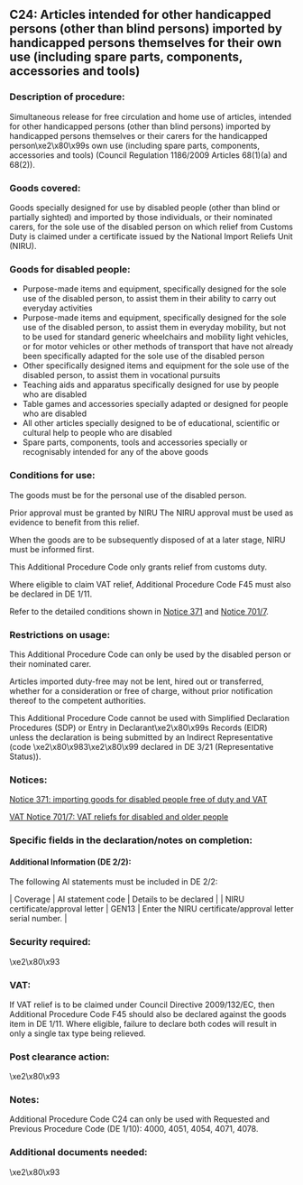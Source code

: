 C24: Articles intended for other handicapped persons (other than blind persons) imported by handicapped persons themselves for their own use (including spare parts, components, accessories and tools)
-------------------------------------------------------------------------------------------------------------------------------------------------------------------------------------------------------

### Description of procedure:

Simultaneous release for free circulation and home use of articles, intended for other handicapped persons (other than blind persons) imported by handicapped persons themselves or their carers for the handicapped person\xe2\x80\x99s own use (including spare parts, components, accessories and tools) (Council Regulation 1186/2009 Articles 68(1)(a) and 68(2)).

### Goods covered:

Goods specially designed for use by disabled people (other than blind or partially sighted) and imported by those individuals, or their nominated carers, for the sole use of the disabled person on which relief from Customs Duty is claimed under a certificate issued by the National Import Reliefs Unit (NIRU).

### Goods for disabled people:

 * Purpose-made items and equipment, specifically designed for the sole use of the disabled person, to assist them in their ability to carry out everyday activities
 * Purpose-made items and equipment, specifically designed for the sole use of the disabled person, to assist them in everyday mobility, but not to be used for standard generic wheelchairs and mobility light vehicles, or for motor vehicles or other methods of transport that have not already been specifically adapted for the sole use of the disabled person
 * Other specifically designed items and equipment for the sole use of the disabled person, to assist them in vocational pursuits
 * Teaching aids and apparatus specifically designed for use by people who are disabled
 * Table games and accessories specially adapted or designed for people who are disabled
 * All other articles specially designed to be of educational, scientific or cultural help to people who are disabled
 * Spare parts, components, tools and accessories specially or recognisably intended for any of the above goods

### Conditions for use:

The goods must be for the personal use of the disabled person.

Prior approval must be granted by NIRU The NIRU approval must be used as evidence to benefit from this relief.

When the goods are to be subsequently disposed of at a later stage, NIRU must be informed first.

This Additional Procedure Code only grants relief from customs duty.

Where eligible to claim VAT relief, Additional Procedure Code F45 must also be declared in DE 1/11.

Refer to the detailed conditions shown in [Notice 371](https://www.gov.uk/government/publications/notice-371-importing-goods-for-disabled-people-free-of-duty-and-vat/notice-371-importing-goods-for-disabled-people-free-of-duty-and-vat) and [Notice 701/7](https://www.gov.uk/government/publications/vat-notice-7017-vat-reliefs-for-disabled-people/vat-notice-7017-vat-reliefs-for-disabled-and-older-people).

### Restrictions on usage:

This Additional Procedure Code can only be used by the disabled person or their nominated carer.

Articles imported duty-free may not be lent, hired out or transferred, whether for a consideration or free of charge, without prior notification thereof to the competent authorities.

This Additional Procedure Code cannot be used with Simplified Declaration Procedures (SDP) or Entry in Declarant\xe2\x80\x99s Records (EIDR) unless the declaration is being submitted by an Indirect Representative (code \xe2\x80\x983\xe2\x80\x99 declared in DE 3/21 (Representative Status)).

### Notices:

[Notice 371: importing goods for disabled people free of duty and VAT](https://www.gov.uk/government/publications/notice-371-importing-goods-for-disabled-people-free-of-duty-and-vat/notice-371-importing-goods-for-disabled-people-free-of-duty-and-vat)

[VAT Notice 701/7: VAT reliefs for disabled and older people](https://www.gov.uk/government/publications/vat-notice-7017-vat-reliefs-for-disabled-people/vat-notice-7017-vat-reliefs-for-disabled-and-older-people)

### Specific fields in the declaration/notes on completion:

#### Additional Information (DE 2/2):

The following AI statements must be included in DE 2/2:



  |  Coverage |  AI statement code |  Details to be declared | 
   |  NIRU certificate/approval letter |  GEN13 |  Enter the NIRU certificate/approval letter serial number. | 
 
### Security required:

\xe2\x80\x93

### VAT:

If VAT relief is to be claimed under Council Directive 2009/132/EC, then Additional Procedure Code F45 should also be declared against the goods item in DE 1/11. Where eligible, failure to declare both codes will result in only a single tax type being relieved.

### Post clearance action:

\xe2\x80\x93

### Notes:

Additional Procedure Code C24 can only be used with Requested and Previous Procedure Code (DE 1/10): 4000, 4051, 4054, 4071, 4078.

### Additional documents needed:

\xe2\x80\x93


